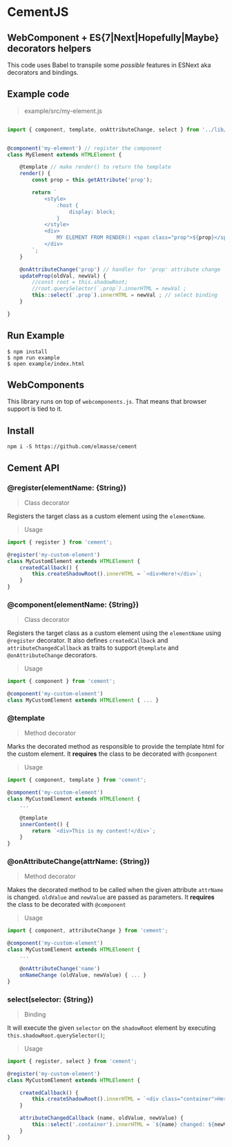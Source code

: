 # CementJS

## WebComponent + ES{7|Next|Hopefully|Maybe} decorators helpers
This code uses Babel to transpile some *possible* features in ESNext aka decorators and bindings.

## Example code
> example/src/my-element.js

```js

import { component, template, onAttributeChange, select } from '../lib/cement';


@component('my-element') // register the component
class MyElement extends HTMLElement {

    @template // make render() to return the template
    render() {
        const prop = this.getAttribute('prop');

        return `
            <style>
                :host {
                    display: block;
                }
            </style>
            <div>
                MY ELEMENT FROM RENDER() <span class="prop">${prop}</span>
            </div>
        `;
    }

    @onAttributeChange('prop') // handler for 'prop' attribute change
    updateProp(oldVal, newVal) {
        //const root = this.shadowRoot;
        //root.querySelector(`.prop`).innerHTML = newVal ;
        this::select(`.prop`).innerHTML = newVal ; // select binding
    }

}
```


## Run Example

```
$ npm install
$ npm run example
$ open example/index.html
```

## WebComponents
This library runs on top of `webcomponents.js`. That means that browser support is tied to it.

## Install

```
npm i -S https://github.com/elmasse/cement
```

## Cement API

### @register(elementName: {String})
> Class decorator

Registers the target class as a custom element using the `elementName`.

> Usage

```js
import { register } from 'cement';

@register('my-custom-element')
class MyCustomElement extends HTMLElement { 
    createdCallback() {
        this.createShadowRoot().innerHTML = `<div>Here!</div>`;
    }
}

```

### @component(elementName: {String})
> Class decorator

Registers the target class as a custom element using the `elementName` using `@register` decorator. It also defines `createdCallback` and `attributeChangedCallback` as traits to support `@template` and `@onAttributeChange` decorators.

> Usage

```js
import { component } from 'cement';

@component('my-custom-element')
class MyCustomElement extends HTMLElement { ... }

```

### @template
> Method decorator

Marks the decorated method as responsible to provide the template html for the custom element.
It **requires** the class to be decorated with `@component`

> Usage

```js
import { component, template } from 'cement';

@component('my-custom-element')
class MyCustomElement extends HTMLElement { 
    ...

    @template
    innerContent() { 
        return `<div>This is my content!</div>`;
    }
}
```

### @onAttributeChange(attrName: {String})
> Method decorator

Makes the decorated method to be called when the given attribute `attrName` is changed. `oldValue` and `newValue` are passed as parameters. 
It **requires** the class to be decorated with `@component`

> Usage

```js
import { component, attributeChange } from 'cement';

@component('my-custom-element')
class MyCustomElement extends HTMLElement { 
    ...

    @onAttributeChange('name')
    onNameChange (oldValue, newValue) { ... }
}
```

### select(selector: {String})
> Binding

It will execute the given `selector` on the `shadowRoot` element by executing `this.shadowRoot.querySelector()`;

> Usage

```js
import { register, select } from 'cement';

@register('my-custom-element')
class MyCustomElement extends HTMLElement { 

    createdCallback() {
        this.createShadowRoot().innerHTML = `<div class="container">Here!</div>`;
    }

    attributeChangedCallback (name, oldValue, newValue) {
        this::select('.container').innerHTML = `${name} changed: ${newValue}`;
    }
}

```
